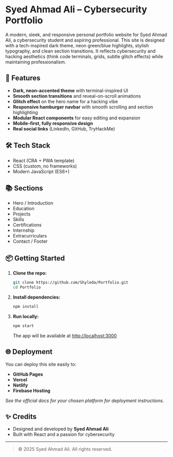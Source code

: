# Syed Ahmad Ali – Cybersecurity Portfolio

A modern, sleek, and responsive personal portfolio website for Syed Ahmad Ali, a cybersecurity student and aspiring professional. This site is designed with a tech-inspired dark theme, neon green/blue highlights, stylish typography, and clean section transitions. It reflects cybersecurity and hacking aesthetics (think code terminals, grids, subtle glitch effects) while maintaining professionalism.

## 🚀 Features
- **Dark, neon-accented theme** with terminal-inspired UI
- **Smooth section transitions** and reveal-on-scroll animations
- **Glitch effect** on the hero name for a hacking vibe
- **Responsive hamburger navbar** with smooth scrolling and section highlighting
- **Modular React components** for easy editing and expansion
- **Mobile-first, fully responsive design**
- **Real social links** (LinkedIn, GitHub, TryHackMe)

## 🛠️ Tech Stack
- React (CRA + PWA template)
- CSS (custom, no frameworks)
- Modern JavaScript (ES6+)

## 📚 Sections
- Hero / Introduction
- Education
- Projects
- Skills
- Certifications
- Internship
- Extracurriculars
- Contact / Footer

## 📦 Getting Started

1. **Clone the repo:**
   ```bash
   git clone https://github.com/Shyleda/Portfolio.git
   cd Portfolio
   ```
2. **Install dependencies:**
   ```bash
   npm install
   ```
3. **Run locally:**
   ```bash
   npm start
   ```
   The app will be available at [http://localhost:3000](http://localhost:3000)

## 🌐 Deployment
You can deploy this site easily to:
- **GitHub Pages**
- **Vercel**
- **Netlify**
- **Firebase Hosting**

_See the official docs for your chosen platform for deployment instructions._

## ✨ Credits
- Designed and developed by **Syed Ahmad Ali**
- Built with React and a passion for cybersecurity

---

> © 2025 Syed Ahmad Ali. All rights reserved. 